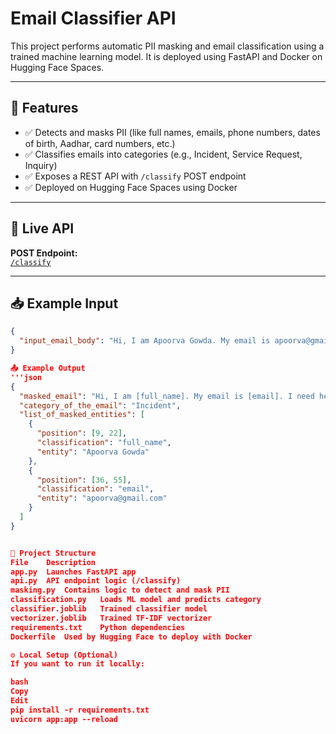 # Email Classifier API

This project performs automatic PII masking and email classification using a trained machine learning model. It is deployed using FastAPI and Docker on Hugging Face Spaces.

---

## 📌 Features

- ✅ Detects and masks PII (like full names, emails, phone numbers, dates of birth, Aadhar, card numbers, etc.)
- ✅ Classifies emails into categories (e.g., Incident, Service Request, Inquiry)
- ✅ Exposes a REST API with `/classify` POST endpoint
- ✅ Deployed on Hugging Face Spaces using Docker

---

## 🚀 Live API

**POST Endpoint:**  
[`/classify`](https://apoorvagowda-email-classifier-appu.hf.space/classify)

---

## 📥 Example Input

```json
{
  "input_email_body": "Hi, I am Apoorva Gowda. My email is apoorva@gmail.com. I need help logging in."
}

📤 Example Output
'''json
{
  "masked_email": "Hi, I am [full_name]. My email is [email]. I need help logging in.",
  "category_of_the_email": "Incident",
  "list_of_masked_entities": [
    {
      "position": [9, 22],
      "classification": "full_name",
      "entity": "Apoorva Gowda"
    },
    {
      "position": [36, 55],
      "classification": "email",
      "entity": "apoorva@gmail.com"
    }
  ]
}


📁 Project Structure
File	Description
app.py	Launches FastAPI app
api.py	API endpoint logic (/classify)
masking.py	Contains logic to detect and mask PII
classification.py	Loads ML model and predicts category
classifier.joblib	Trained classifier model
vectorizer.joblib	Trained TF-IDF vectorizer
requirements.txt	Python dependencies
Dockerfile	Used by Hugging Face to deploy with Docker

⚙️ Local Setup (Optional)
If you want to run it locally:

bash
Copy
Edit
pip install -r requirements.txt
uvicorn app:app --reload
